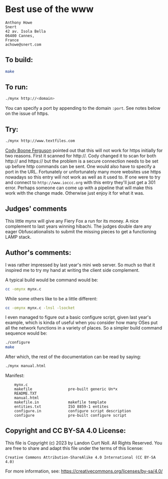 # Best use of the www

    Anthony Howe
    Snert
    42 av. Isola Bella
    06400 Cannes,
    France
    achowe@snert.com

## To build:

```sh
make
```

## To run:

```sh
./mynx http://<domain>
```

You can specify a port by appending to the domain `:port`. See notes below on
the issue of https.

## Try:

```sh
./mynx http://www.textfiles.com
```


[Cody Boone Ferguson](/winners.html#Cody_Boone_Ferguson) pointed out that this
will not work for https initially for two reasons. First it scanned for http://.
Cody changed it to scan for both http:// and https:// but the problem is a
secure connection needs to be set up before http commands can be sent. One would
also have to specify a port in the URL. Fortunately or unfortunately many more
websites use https nowadays so this entry will not work as well as it used to.
If one were to try and connect to `http://www.ioccc.org` with this entry they'll
just get a 301 error. Perhaps someone can come up with a pipeline that will make
this work with the change made.  Otherwise just enjoy it for what it was.


## Judges' comments

This little mynx will give any Fiery Fox a run for its money. A nice complement
to last years winning hibachi. The judges double dare any eager
Obfuscationalists to submit the missing pieces to get a functioning LAMP stack.

## Author's comments:

I was rather impressed by last year's mini web server. So much so that
it inspired me to try my hand at writing the client side complement.

A typical build would be command would be:

```sh
cc -omynx mynx.c
```

While some others like to be a little different:

```sh
cc -omynx mynx.c -lnsl -lsocket
```

I even managed to figure out a basic configure script, given last year's
example, which is kinda of useful when you consider how many OSes put
all the network functions in a variety of places. So a simpler build
command sequence would be:

```sh
./configure
make
```

After which, the rest of the documentation can be read by saying:

```sh
./mynx manual.html
```

Manifest:

        mynx.c
        makefile                pre-built generic Un*x
        README.TXT
        manual.html
        makefile.in             makefile template
        entities.txt            ISO 8859-1 entites
        configure.in            configure script description
        configure               pre-built configure script

## Copyright and CC BY-SA 4.0 License:

This file is Copyright (c) 2023 by Landon Curt Noll.  All Rights Reserved.
You are free to share and adapt this file under the terms of this license:

    Creative Commons Attribution-ShareAlike 4.0 International (CC BY-SA 4.0)

For more information, see: https://creativecommons.org/licenses/by-sa/4.0/

